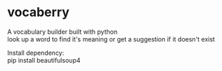 # vocaberry
A vocabulary builder built with python<br>
look up a word to find it's meaning or get a suggestion if it doesn't exist

Install dependency:<br>
pip install beautifulsoup4
